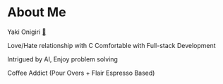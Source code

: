 # About Me

Yaki Onigiri [🍙](https://www.youtube.com/channel/UCvaTdHTWBGv3MKj3KVqJVCw)

Love/Hate relationship with C
Comfortable with Full-stack Development

Intrigued by AI, Enjoy problem solving 

Coffee Addict (Pour Overs + Flair Espresso Based)
